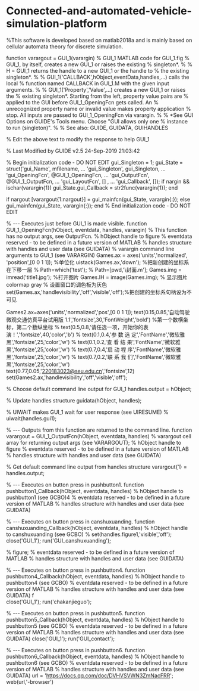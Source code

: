# Connected-and-automated-vehicle-simulation-platform
%This software is developed based on matlab2018a and is mainly based on cellular automata theory for discrete simulation.



function varargout = GUI_1(varargin)
% GUI_1 MATLAB code for GUI_1.fig
%      GUI_1, by itself, creates a new GUI_1 or raises the existing
%      singleton*.
%
%      H = GUI_1 returns the handle to a new GUI_1 or the handle to
%      the existing singleton*.
%
%      GUI_1('CALLBACK',hObject,eventData,handles,...) calls the local
%      function named CALLBACK in GUI_1.M with the given input arguments.
%
%      GUI_1('Property','Value',...) creates a new GUI_1 or raises the
%      existing singleton*.  Starting from the left, property value pairs are
%      applied to the GUI before GUI_1_OpeningFcn gets called.  An
%      unrecognized property name or invalid value makes property application
%      stop.  All inputs are passed to GUI_1_OpeningFcn via varargin.
%
%      *See GUI Options on GUIDE's Tools menu.  Choose "GUI allows only one
%      instance to run (singleton)".
%
% See also: GUIDE, GUIDATA, GUIHANDLES

% Edit the above text to modify the response to help GUI_1

% Last Modified by GUIDE v2.5 24-Sep-2019 21:03:42

% Begin initialization code - DO NOT EDIT
gui_Singleton = 1;
gui_State = struct('gui_Name',       mfilename, ...
                   'gui_Singleton',  gui_Singleton, ...
                   'gui_OpeningFcn', @GUI_1_OpeningFcn, ...
                   'gui_OutputFcn',  @GUI_1_OutputFcn, ...
                   'gui_LayoutFcn',  [] , ...
                   'gui_Callback',   []);
if nargin && ischar(varargin{1})
    gui_State.gui_Callback = str2func(varargin{1});
end

if nargout
    [varargout{1:nargout}] = gui_mainfcn(gui_State, varargin{:});
else
    gui_mainfcn(gui_State, varargin{:});
end
% End initialization code - DO NOT EDIT


% --- Executes just before GUI_1 is made visible.
function GUI_1_OpeningFcn(hObject, eventdata, handles, varargin)
% This function has no output args, see OutputFcn.
% hObject    handle to figure
% eventdata  reserved - to be defined in a future version of MATLAB
% handles    structure with handles and user data (see GUIDATA)
% varargin   command line arguments to GUI_1 (see VARARGIN)
Games.ax = axes('units','normalized', 'position',[0 0 1 1]); %单位化
uistack(Games.ax,'down');   %把新创建的坐标系在下移一层
% Path=which('test');
% Path=[pwd,'\封面.m'];
Games.img = imread('title1.jpg'); %打开图片
Games.IH = image(Games.img); % 显示图片
colormap gray % 设置窗口的调色板为灰色
set(Games.ax,'handlevisibility','off','visible','off');%把创建的坐标系句柄设为不可见

Games2.ax=axes('units','normalized','pos',[0 0 1 1]); 
text(0.15,0.85,'自动驾驶微观交通仿真平台试用版 1.1','fontsize',30,'FontWeight','bold') %第一个数横坐标，第二个数纵坐标
% text(0.5,0.8,'请任选一项，开始你的表演！','fontsize',40,'color','b') 
% text(0.1,0.4,'参 数 选 定','FontName','微软雅黑','fontsize',25,'color','w')
% text(0.1,0.2,'查 看 结 果','FontName','微软雅黑','fontsize',25,'color','w')
% text(0.7,0.4,'启 动 程 序','FontName','微软雅黑','fontsize',25,'color','w')
% text(0.7,0.2,'联 系 我 们','FontName','微软雅黑','fontsize',25,'color','w')
text(0.77,0.05,'220183023@seu.edu.cn','fontsize',12)
set(Games2.ax,'handlevisibility','off','visible','off');

% Choose default command line output for GUI_1
handles.output = hObject;

% Update handles structure
guidata(hObject, handles);

% UIWAIT makes GUI_1 wait for user response (see UIRESUME)
% uiwait(handles.gui1);


% --- Outputs from this function are returned to the command line.
function varargout = GUI_1_OutputFcn(hObject, eventdata, handles) 
% varargout  cell array for returning output args (see VARARGOUT);
% hObject    handle to figure
% eventdata  reserved - to be defined in a future version of MATLAB
% handles    structure with handles and user data (see GUIDATA)

% Get default command line output from handles structure
varargout{1} = handles.output;


% --- Executes on button press in pushbutton1.
function pushbutton1_Callback(hObject, eventdata, handles)
% hObject    handle to pushbutton1 (see GCBO)4
% eventdata  reserved - to be defined in a future version of MATLAB
% handles    structure with handles and user data (see GUIDATA)


% --- Executes on button press in canshuxuanding.
function canshuxuanding_Callback(hObject, eventdata, handles)
% hObject    handle to canshuxuanding (see GCBO)
% set(handles.figure1,'visible','off');
close('GUI_1');
run('GUI_canshuxuanding');

% figure;
% eventdata  reserved - to be defined in a future version of MATLAB
% handles    structure with handles and user data (see GUIDATA)


% --- Executes on button press in pushbutton4.
function pushbutton4_Callback(hObject, eventdata, handles)
% hObject    handle to pushbutton4 (see GCBO)
% eventdata  reserved - to be defined in a future version of MATLAB
% handles    structure with handles and user data (see GUIDATA) f         
close('GUI_1');
run('chakanjieguo');

% --- Executes on button press in pushbutton5.
function pushbutton5_Callback(hObject, eventdata, handles)
% hObject    handle to pushbutton5 (see GCBO)
% eventdata  reserved - to be defined in a future version of MATLAB
% handles    structure with handles and user data (see GUIDATA)
close('GUI_1');
run('GUI_contact');

% --- Executes on button press in pushbutton6.
function pushbutton6_Callback(hObject, eventdata, handles)
% hObject    handle to pushbutton6 (see GCBO)
% eventdata  reserved - to be defined in a future version of MATLAB
% handles    structure with handles and user data (see GUIDATA)
url = 'https://docs.qq.com/doc/DVHVSVWN3ZmNacFRR';
web(url,'-browser')
